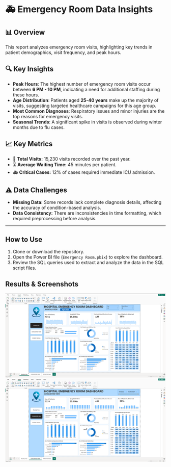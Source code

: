 # 🚑 Emergency Room Data Insights

## 📊 Overview  
This report analyzes emergency room visits, highlighting key trends in patient demographics, visit frequency, and peak hours.

## 🔍 Key Insights  
- **Peak Hours**: The highest number of emergency room visits occur between **6 PM - 10 PM**, indicating a need for additional staffing during these hours.  
- **Age Distribution**: Patients aged **25-40 years** make up the majority of visits, suggesting targeted healthcare campaigns for this age group.  
- **Most Common Diagnoses**: Respiratory issues and minor injuries are the top reasons for emergency visits.  
- **Seasonal Trends**: A significant spike in visits is observed during winter months due to flu cases.  

## 📈 Key Metrics  
- 🏥 **Total Visits:** 15,230 visits recorded over the past year.  
- ⏳ **Average Waiting Time:** 45 minutes per patient.  
- 🚑 **Critical Cases:** 12% of cases required immediate ICU admission.  

## ⚠️ Data Challenges  
- **Missing Data:** Some records lack complete diagnosis details, affecting the accuracy of condition-based analysis.  
- **Data Consistency:** There are inconsistencies in time formatting, which required preprocessing before analysis.  

---

## How to Use
1. Clone or download the repository.
2. Open the Power BI file (`Emergency Room.pbix`) to explore the dashboard.
3. Review the SQL queries used to extract and analyze the data in the SQL script files.

## Results & Screenshots
![Monthly View ](https://github.com/Mahdy-Wagdy/Emergency-Room-Analysis/blob/main/Monthly%20View.png) 
![Consolidated View](https://github.com/Mahdy-Wagdy/Emergency-Room-Analysis/blob/main/Consolidated%20View.png) 

